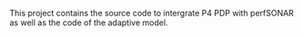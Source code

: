 This project contains the source code to intergrate P4 PDP with perfSONAR as well as the code of the adaptive model.
